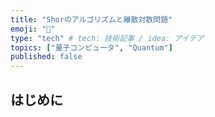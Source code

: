 ```yaml
---
title: "Shorのアルゴリズムと離散対数問題"
emoji: "🙆"
type: "tech" # tech: 技術記事 / idea: アイデア
topics: ["量子コンピュータ", "Quantum"]
published: false
---
```


## はじめに
